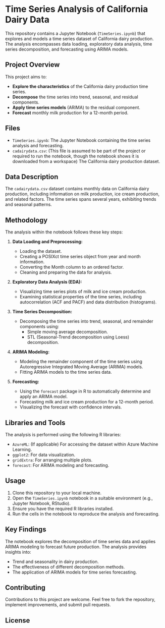 # Time Series Analysis of California Dairy Data

This repository contains a Jupyter Notebook (`TimeSeries.ipynb`) that explores and models a time series dataset of California dairy production. The analysis encompasses data loading, exploratory data analysis, time series decomposition, and forecasting using ARIMA models.

## Project Overview

This project aims to:

* **Explore the characteristics** of the California dairy production time series.
* **Decompose** the time series into trend, seasonal, and residual components.
* **Apply time series models** (ARIMA) to the residual component.
* **Forecast** monthly milk production for a 12-month period.

## Files

* `TimeSeries.ipynb`: The Jupyter Notebook containing the time series analysis and forecasting.
* `cadairydata.csv`: (This file is assumed to be part of the project or required to run the notebook, though the notebook shows it is downloaded from a workspace) The California dairy production dataset.

## Data Description

The `cadairydata.csv` dataset contains monthly data on California dairy production, including information on milk production, ice cream production, and related factors. The time series spans several years, exhibiting trends and seasonal patterns.

## Methodology

The analysis within the notebook follows these key steps:

1.  **Data Loading and Preprocessing:**
    * Loading the dataset.
    * Creating a POSIXct time series object from year and month information.
    * Converting the Month column to an ordered factor.
    * Cleaning and preparing the data for analysis.

2.  **Exploratory Data Analysis (EDA):**
    * Visualizing time series plots of milk and ice cream production.
    * Examining statistical properties of the time series, including autocorrelation (ACF and PACF) and data distribution (histograms).

3.  **Time Series Decomposition:**
    * Decomposing the time series into trend, seasonal, and remainder components using:
        * Simple moving average decomposition.
        * STL (Seasonal-Trend decomposition using Loess) decomposition.

4.  **ARIMA Modeling:**
    * Modeling the remainder component of the time series using Autoregressive Integrated Moving Average (ARIMA) models.
    * Fitting ARIMA models to the time series data.

5.  **Forecasting:**
    * Using the `forecast` package in R to automatically determine and apply an ARIMA model.
    * Forecasting milk and ice cream production for a 12-month period.
    * Visualizing the forecast with confidence intervals.

## Libraries and Tools

The analysis is performed using the following R libraries:

* `AzureML`: (If applicable) For accessing the dataset within Azure Machine Learning.
* `ggplot2`: For data visualization.
* `gridExtra`: For arranging multiple plots.
* `forecast`: For ARIMA modeling and forecasting.

## Usage

1.  Clone this repository to your local machine.
2.  Open the `TimeSeries.ipynb` notebook in a suitable environment (e.g., Jupyter Notebook, RStudio).
3.  Ensure you have the required R libraries installed.
4.  Run the cells in the notebook to reproduce the analysis and forecasting.

## Key Findings

The notebook explores the decomposition of time series data and applies ARIMA modeling to forecast future production. The analysis provides insights into:

* Trend and seasonality in dairy production.
* The effectiveness of different decomposition methods.
* The application of ARIMA models for time series forecasting.

## Contributing

Contributions to this project are welcome. Feel free to fork the repository, implement improvements, and submit pull requests.

## License

